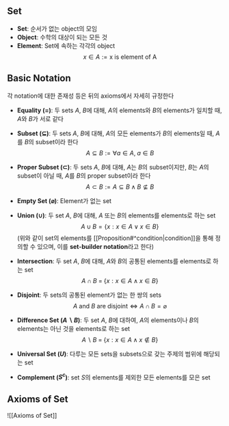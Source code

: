 ## Set
- **Set**: 순서가 없는 object의 모임
- **Object**: 수학의 대상이 되는 모든 것
- **Element**: Set에 속하는 각각의 object 
  $$ x \in A := \text{x is element of A}$$
## Basic Notation
각 notation에 대한 존재성 등은 뒤의 axioms에서 자세히 규정한다
- **Equality (=)**: 두 sets $A$, $B$에 대해, $A$의 elements와 $B$의 elements가 일치할 때, $A$와 $B$가 서로 같다
- **Subset ($\subseteq$)**: 두 sets $A$, $B$에 대해, $A$의 모든 elements가 $B$의 elements일 때, $A$를 $B$의 subset이라 한다
  $$A \subseteq B := \forall a \in A,\; a \in B$$
- **Proper Subset ($\subset$)**: 두 sets $A$, $B$에 대해, $A$는 $B$의 subset이지만, $B$는 $A$의 subset이 아닐 때, $A$를 $B$의 proper subset이라 한다
  $$ A \subset B := A\subseteq B \; \land \; B \nsubseteq B $$
- **Empty Set ($\varnothing$)**: Element가 없는 set
- **Union ($\cup$)**: 두 set $A$, $B$에 대해, $A$ 또는 $B$의 elements를 elements로 하는 set
  $$ A\cup B = \{x: x \in A \; \lor \; x \in B\} $$
  (위와 같이 set의 elements를 [[Proposition#^condition|condition]]을 통해 정의할 수 있으며, 이를 **set-builder notation**라고 한다)
- **Intersection**: 두 set $A$, $B$에 대해, $A$와 $B$의 공통된 elements를 elements로 하는 set
  $$ A\cap B \; = \; \{ x: x \in A \; \land \; x \in B  \}$$
- **Disjoint**: 두 sets의 공통된 element가 없는 한 쌍의 sets
  $$ A\text{ and }B\text{ are disjoint} \Longleftrightarrow A \cap B = \varnothing $$
- **Difference Set ($A \backslash B$)**: 두 set $A$, $B$에 대하여, $A$의 elements이나 $B$의 elements는 아닌 것을 elements로 하는 set
  $$ A \backslash B \; = \; \{ x: x\in A \; \land \; x \not\in B \}$$

- **Universal Set ($U$)**: 다루는 모든 sets을 subsets으로 갖는 주제의 범위에 해당되는 set
- **Complement ($S^c$)**: set $S$의 elements를 제외한 모든 elements를 모은 set

## Axioms of Set
![[Axioms of Set]]